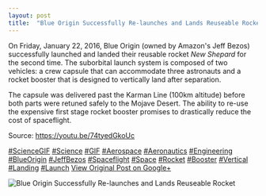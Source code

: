 ```yaml
---
layout: post
title:  "Blue Origin Successfully Re-launches and Lands Reuseable Rocket"
---
```


On Friday, January 22, 2016, Blue Origin (owned by Amazon's Jeff Bezos) successfully launched and landed their reusable rocket _New Shepard_ for the second time. The suborbital launch system is composed of two vehicles: a crew capsule that can accommodate three astronauts and a rocket booster that is designed to vertically land after separation.  
  
The capsule was delivered past the Karman Line (100km altitude) before both parts were retuned safely to the Mojave Desert. The ability to re-use the expensive first stage rocket booster promises to drastically reduce the cost of spaceflight.  
  
Source: <https://youtu.be/74tyedGkoUc>  
  
[#ScienceGIF](https://plus.google.com/s/%23ScienceGIF/posts) [#Science](https://plus.google.com/s/%23Science/posts) [#GIF](https://plus.google.com/s/%23GIF/posts) [#Aerospace](https://plus.google.com/s/%23Aerospace/posts) [#Aeronautics](https://plus.google.com/s/%23Aeronautics/posts) [#Engineering](https://plus.google.com/s/%23Engineering/posts) [#BlueOrigin](https://plus.google.com/s/%23BlueOrigin/posts) [#JeffBezos](https://plus.google.com/s/%23JeffBezos/posts) [#Spaceflight](https://plus.google.com/s/%23Spaceflight/posts) [#Space](https://plus.google.com/s/%23Space/posts) [#Rocket](https://plus.google.com/s/%23Rocket/posts) [#Booster](https://plus.google.com/s/%23Booster/posts) [#Vertical](https://plus.google.com/s/%23Vertical/posts) [#Landing](https://plus.google.com/s/%23Landing/posts) [#Launch](https://plus.google.com/s/%23Launch/posts)﻿
[View Original Post on Google+](https://plus.google.com/+ColinSullender/posts/XgzLLweJiEm)

![Blue Origin Successfully Re-launches and Lands Reuseable Rocket](https://i.imgur.com/KLw5XEq.gif)
